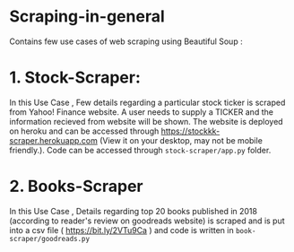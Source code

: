 # Scraping-in-general
Contains few use cases of web scraping using Beautiful Soup :

# 1. Stock-Scraper:
In this Use Case , Few details regarding a particular stock ticker is scraped from Yahoo! Finance website. A user needs to supply a TICKER and the information recieved from website will be shown. The website is deployed on heroku and can be accessed through https://stockkk-scraper.herokuapp.com (View it on your desktop, may not be mobile friendly.). Code can be accessed through `stock-scraper/app.py` folder.

# 2. Books-Scraper
In this Use Case , Details regarding top 20 books published in 2018 (according to reader's review on goodreads website) is scraped and is put into a csv file ( https://bit.ly/2VTu9Ca ) and code is written in `book-scraper/goodreads.py`

